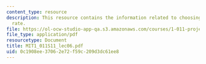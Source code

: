 ```yaml
---
content_type: resource
description: This resource contains the information related to choosing a discount
  rate.
file: https://ol-ocw-studio-app-qa.s3.amazonaws.com/courses/1-011-project-evaluation-spring-2011/0c1908ee37062e72f59c209d3dc61ee8_MIT1_011S11_lec06.pdf
file_type: application/pdf
resourcetype: Document
title: MIT1_011S11_lec06.pdf
uid: 0c1908ee-3706-2e72-f59c-209d3dc61ee8
---
```

